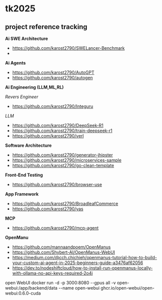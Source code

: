 # tk2025
## project reference tracking
**Ai SWE Architecture**
- https://github.com/karost2790/SWELancer-Benchmark
- 
**Ai Agents**
- https://github.com/karost2790/AutoGPT
- https://github.com/karost2790/autogen

**Ai Engineering (LLM,ML,RL)**

*Revers Engineer*
- https://github.com/karost2790/Integuru

*LLM*
- https://github.com/karost2790/DeepSeek-R1
- https://github.com/karost2790/train-deepseek-r1
- https://github.com/karost2790/verl


**Software Architecture**
- https://github.com/karost2790/generator-jhipster
- https://github.com/karost2790/microservices-sample
- https://github.com/karost2790/go-clean-template

**Front-End Testing**
- https://github.com/karost2790/browser-use

**App Framework**
- https://github.com/karost2790/BroadleafCommerce
- https://github.com/karost2790/yas

**MCP**
- https://github.com/karost2790/mcp-agent


**OpenManu**
- https://github.com/mannaandpoem/OpenManus
- https://github.com/Shybert-AI/OpenManus-WebUI
- https://medium.com/@cch.chichieh/openmanus-tutorial-how-to-build-your-custom-ai-agent-in-2025-beginners-guide-a3476af62056
- https://dev.to/nodeshiftcloud/how-to-install-run-openmanus-locally-with-ollama-no-api-keys-required-2o4i





open WebUI
docker run -d -p 3000:8080 --gpus all -v open-webui:/app/backend/data --name open-webui ghcr.io/open-webui/open-webui:0.6.0-cuda

